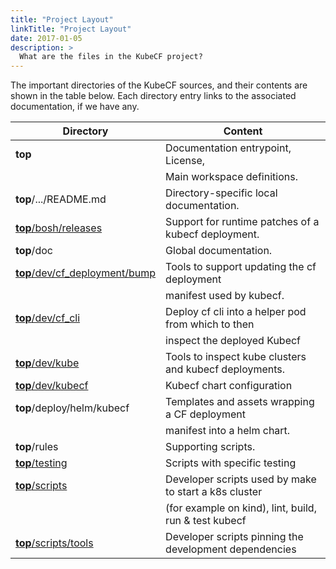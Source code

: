 ```yaml
---
title: "Project Layout"
linkTitle: "Project Layout"
date: 2017-01-05
description: >
  What are the files in the KubeCF project?
---
```


The important directories of the KubeCF sources, and their contents
are shown in the table below. Each directory entry links to the
associated documentation, if we have any.

|Directory                                                              |Content                                                |
|---                                                                    |---                                                    |
|__top__                                                                |Documentation entrypoint, License,                     |
|                                                                       |Main workspace definitions.                            |
|__top__/.../README.md                                                  |Directory-specific local documentation.                |
|[__top__/bosh/releases](../bosh/releases/pre_render_scripts/README.md) |Support for runtime patches of a kubecf deployment.    |
|__top__/doc                                                            |Global documentation.                                  |
|[__top__/dev/cf_deployment/bump](cf_deployment/bump.md)                |Tools to support updating the cf deployment            |
|                                                                       |manifest used by kubecf.                               |
|[__top__/dev/cf_cli](cf_cli.md)                                        |Deploy cf cli into a helper pod from which to then     |
|                                                                       |inspect the deployed Kubecf                            |
|[__top__/dev/kube](inspection.md)                                      |Tools to inspect kube clusters and kubecf deployments. |
|[__top__/dev/kubecf](../dev/kubecf/README.md)                          |Kubecf chart configuration                             |
|__top__/deploy/helm/kubecf                                             |Templates and assets wrapping a CF deployment          |
|                                                                       |manifest into a helm chart.                            |
|__top__/rules                                                          |Supporting scripts.                                    |
|[__top__/testing](tests.md)                                            |Scripts with specific testing                          |
|[__top__/scripts](../scripts/README.md)                                |Developer scripts used by make to start a k8s cluster  |
|                                                                       |(for example on kind), lint, build, run & test kubecf  |
|[__top__/scripts/tools](../scripts/tools/README.md)                    |Developer scripts pinning the development dependencies |
